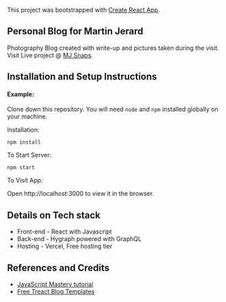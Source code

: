 This project was bootstrapped with [Create React App](https://github.com/facebook/create-react-app).

## Personal Blog for Martin Jerard

Photography Blog created with write-up and pictures taken during the visit.
Visit Live project @ [MJ Snaps](https://mjsnaps.vercel.app/).

## Installation and Setup Instructions

#### Example:  

Clone down this repository. You will need `node` and `npm` installed globally on your machine.  

Installation:

`npm install`  

To Start Server:

`npm start`  

To Visit App:

Open http://localhost:3000 to view it in the browser.


## Details on Tech stack

  - Front-end - React with Javascript
  - Back-end - Hygraph powered with GraphQL
  - Hosting - Vercel, Free hosting tier


## References and Credits

  - [JavaScript Mastery tutorial](https://www.youtube.com/watch?v=HYv55DhgTuA&list=PLgytVJktkJk9zrehBWszJevdxMegnqkds&index=4)
  - [Free Treact Blog Templates](https://treact.owaiskhan.me/)
